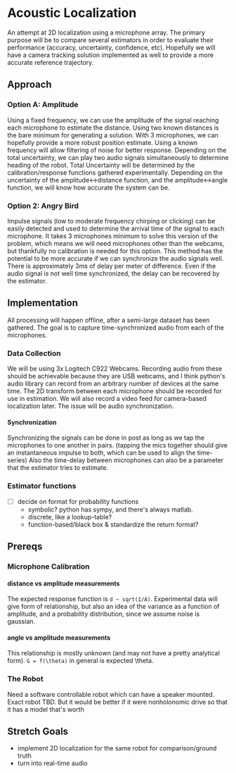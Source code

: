# Acoustic Localization

An attempt at 2D localization using a microphone array.
The primary purpose will be to compare several estimators in order to evaluate their performance (accuracy, uncertainty, confidence, etc).
Hopefully we will have a camera tracking solution implemented as well to provide a more accurate reference trajectory.

## Approach

### **Option A:** Amplitude

Using a fixed frequency, we can use the amplitude of the signal reaching each microphone to estimate the distance.
Using two known distances is the bare minimum for generating a solution. With 3 microphones, we can hopefully provide a more robust position estimate.
Using a known frequency will allow filtering of noise for better response. Depending on the total uncertainty, we can play two audio signals simultaneously to determine heading of the robot.
Total Uncertainty will be determined by the calibration/response functions gathered experimentally.
Depending on the uncertainty of the amplitude<->distance function, and the amplitude<->angle function, we will know how accurate the system can be.

### **Option 2:** Angry Bird

Impulse signals (low to moderate frequency chirping or clicking) can be easily detected and used to determine the arrival time of the signal to each microphone.
It takes 3 microphones minimum to solve this version of the problem, which means we will need microphones other than the webcams, but thankfully no calibration is needed for this option.
This method has the potential to be more accurate if we can synchronize the audio signals well.
There is approximately 3ms of delay per meter of difference.
Even if the audio signal is not well time synchronized, the delay can be recovered by the estimator.

## **Implementation**

All processing will happen offline, after a semi-large dataset has been gathered. The goal is to capture time-synchronized audio from each of the microphones.

### Data Collection

We will be using 3x Logitech C922 Webcams.
Recording audio from these should be achievable because they are USB webcams, and I think python's audio library can record from an arbitrary number of devices at the same time.
The 2D transform between each microphone should be recorded for use in estimation.
We will also record a video feed for camera-based localization later.
The issue will be audio synchronization.

#### Synchronization

Synchronizing the signals can be done in post as long as we tap the microphones to one another in pairs. 
(tapping the mics together should give an instantaneous impulse to both, which can be used to align the time-series)
Also the time-delay between microphones can also be a parameter that the estimator tries to estimate.

### Estimator functions

- [ ] decide on format for probability functions
  - symbolic? python has sympy, and there's always matlab.
  - discrete, like a lookup-table?
  - function-based/black box & standardize the return format?

## Prereqs

### Microphone Calibration

#### distance vs amplitude measurements

The expected response function is ```d ~ sqrt(1/A)```. Experimental data will give form of relationship, but also an idea of the variance as a function of amplitude, and a probability distribution, since we assume noise is gaussian.

#### angle vs amplitude measurements

This relationship is mostly unknown (and may not have a pretty analytical form).  ```G = f(\theta)``` in general is expected \theta.

### The Robot

Need a software controllable robot which can have a speaker mounted.
Exact robot TBD. But it would be better if it were nonholonomic drive so that it has a model that's worth




## Stretch Goals

- implement 2D localization for the same robot for comparison/ground truth
- turn into real-time audio
